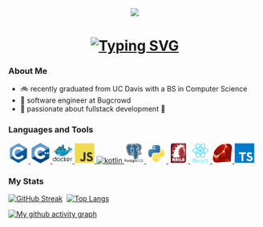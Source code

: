<div id="header" align="center">
  <img src="https://media.giphy.com/media/gvDqg9q9tNiNNEFM1t/giphy.gif" width="100"/>
  <h1>
    <a href="https://git.io/typing-svg"><img src="https://readme-typing-svg.demolab.com?font=Fira+Code&pause=1000&color=E13B8A&center=true&random=false&width=435&lines=Hello+there,+I'm+Mary+Lem" alt="Typing SVG" /></a></a>
    </h1>
</div>

### About Me
- 🚲 recently graduated from UC Davis with a BS in Computer Science
- 🚀 software engineer at Bugcrowd
- 💖 passionate about fullstack development 🥞

### Languages and Tools
<p align="left"> <a href="https://www.cprogramming.com/" target="_blank" rel="noreferrer"> <img src="https://raw.githubusercontent.com/devicons/devicon/master/icons/c/c-original.svg" alt="c" width="40" height="40"/> </a> <a href="https://www.w3schools.com/cpp/" target="_blank" rel="noreferrer"> <img src="https://raw.githubusercontent.com/devicons/devicon/master/icons/cplusplus/cplusplus-original.svg" alt="cplusplus" width="40" height="40"/> </a> <a href="https://www.docker.com/" target="_blank" rel="noreferrer"> <img src="https://raw.githubusercontent.com/devicons/devicon/master/icons/docker/docker-original-wordmark.svg" alt="docker" width="40" height="40"/> </a> <a href="https://developer.mozilla.org/en-US/docs/Web/JavaScript" target="_blank" rel="noreferrer"> <img src="https://raw.githubusercontent.com/devicons/devicon/master/icons/javascript/javascript-original.svg" alt="javascript" width="40" height="40"/> </a> <a href="https://kotlinlang.org" target="_blank" rel="noreferrer"> <img src="https://www.vectorlogo.zone/logos/kotlinlang/kotlinlang-icon.svg" alt="kotlin" width="40" height="40"/> </a> <a href="https://www.postgresql.org" target="_blank" rel="noreferrer"> <img src="https://raw.githubusercontent.com/devicons/devicon/master/icons/postgresql/postgresql-original-wordmark.svg" alt="postgresql" width="40" height="40"/> </a> <a href="https://www.python.org" target="_blank" rel="noreferrer"> <img src="https://raw.githubusercontent.com/devicons/devicon/master/icons/python/python-original.svg" alt="python" width="40" height="40"/> </a> <a href="https://rubyonrails.org" target="_blank" rel="noreferrer"> <img src="https://raw.githubusercontent.com/devicons/devicon/master/icons/rails/rails-original-wordmark.svg" alt="rails" width="40" height="40"/> </a> <a href="https://reactjs.org/" target="_blank" rel="noreferrer"> <img src="https://raw.githubusercontent.com/devicons/devicon/master/icons/react/react-original-wordmark.svg" alt="react" width="40" height="40"/> </a> <a href="https://www.ruby-lang.org/en/" target="_blank" rel="noreferrer"> <img src="https://raw.githubusercontent.com/devicons/devicon/master/icons/ruby/ruby-original.svg" alt="ruby" width="40" height="40"/> </a> <a href="https://www.typescriptlang.org/" target="_blank" rel="noreferrer"> <img src="https://raw.githubusercontent.com/devicons/devicon/master/icons/typescript/typescript-original.svg" alt="typescript" width="40" height="40"/> </a> </p>


### My Stats
[![GitHub Streak](http://github-readme-streak-stats.herokuapp.com?user=mary-lem&theme=bear)](https://git.io/streak-stats)&nbsp;
[![Top Langs](https://github-readme-stats-fmz3r6a7c-mary-lems-projects.vercel.app/api/top-langs/?username=mary-lem&layout=donut&theme=bear)](https://github.com/anuraghazra/github-readme-stats)

[![My github activity graph](https://github-readme-activity-graph.vercel.app/graph?username=mary-lem&theme=rogue)](https://github.com/ashutosh00710/github-readme-activity-graph)
